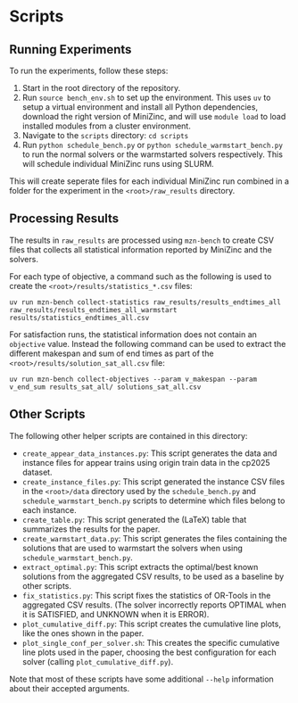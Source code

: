 # Scripts

## Running Experiments

To run the experiments, follow these steps:

1. Start in the root directory of the repository.
2. Run `source bench_env.sh` to set up the environment.
   This uses `uv` to setup a virtual environment and install all Python dependencies, download the right version of MiniZinc, and will use `module load` to load installed modules from a cluster environment.
3. Navigate to the `scripts` directory: `cd scripts`
4. Run `python schedule_bench.py` or `python schedule_warmstart_bench.py` to run the normal solvers or the warmstarted solvers respectively.
   This will schedule individual MiniZinc runs using SLURM.

This will create seperate files for each individual MiniZinc run combined in a folder for the experiment in the `<root>/raw_results` directory.

## Processing Results

The results in `raw_results` are processed using `mzn-bench` to create CSV files that collects all statistical information reported by MiniZinc and the solvers.

For each type of objective, a command such as the following is used to create the `<root>/results/statistics_*.csv` files:

```
uv run mzn-bench collect-statistics raw_results/results_endtimes_all raw_results/results_endtimes_all_warmstart  results/statistics_endtimes_all.csv
```

For satisfaction runs, the statistical information does not contain an `objective` value.
Instead the following command can be used to extract the different makespan and sum of end times as part of the `<root>/results/solution_sat_all.csv` file:

```
uv run mzn-bench collect-objectives --param v_makespan --param v_end_sum results_sat_all/ solutions_sat_all.csv
```

## Other Scripts

The following other helper scripts are contained in this directory:

- `create_appear_data_instances.py`: This script generates the data and instance files for appear trains using origin train data in the cp2025 dataset.
- `create_instance_files.py`: This script generated the instance CSV files in the `<root>/data` directory used by the `schedule_bench.py` and `schedule_warmstart_bench.py` scripts to determine which files belong to each instance.
- `create_table.py`: This script generated the (LaTeX) table that summarizes the results for the paper.
- `create_warmstart_data.py`: This script generates the files containing the solutions that are used to warmstart the solvers when using `schedule_warmstart_bench.py`.
- `extract_optimal.py`: This script extracts the optimal/best known solutions from the aggregated CSV results, to be used as a baseline by other scripts.
- `fix_statistics.py`: This script fixes the statistics of OR-Tools in the aggregated CSV results. (The solver incorrectly reports OPTIMAL when it is SATISFIED, and UNKNOWN when it is ERROR).
- `plot_cumulative_diff.py`: This script creates the cumulative line plots, like the ones shown in the paper.
- `plot_single_conf_per_solver.sh`: This creates the specific cumulative line plots used in the paper, choosing the best configuration for each solver (calling `plot_cumulative_diff.py`).

Note that most of these scripts have some additional `--help` information about their accepted arguments.
